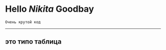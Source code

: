 # **Hello *Nikita* Goodbay**
```
Очень крутой код
```
----------------
это типо таблица
----------------
